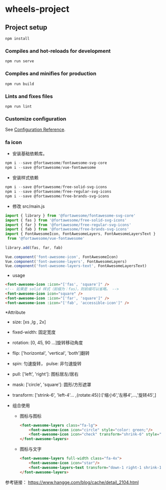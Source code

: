 # wheels-project

## Project setup
```
npm install
```

### Compiles and hot-reloads for development
```
npm run serve
```

### Compiles and minifies for production
```
npm run build
```

### Lints and fixes files
```
npm run lint
```

### Customize configuration
See [Configuration Reference](https://cli.vuejs.org/config/).


### fa icon

* 安装基础依赖库。
```powershell
npm i --save @fortawesome/fontawesome-svg-core
npm i --save @fortawesome/vue-fontawesome
```
* 安装样式依赖
```powershell
npm i --save @fortawesome/free-solid-svg-icons
npm i --save @fortawesome/free-regular-svg-icons
npm i --save @fortawesome/free-brands-svg-icons
```

* 修改 src/main.js
```js
import { library } from '@fortawesome/fontawesome-svg-core'
import { fas } from '@fortawesome/free-solid-svg-icons'
import { far } from '@fortawesome/free-regular-svg-icons'
import { fab } from '@fortawesome/free-brands-svg-icons'
import { FontAwesomeIcon, FontAwesomeLayers, FontAwesomeLayersText }
 from '@fortawesome/vue-fontawesome'
 
library.add(fas, far, fab)
 
Vue.component('font-awesome-icon', FontAwesomeIcon)
Vue.component('font-awesome-layers', FontAwesomeLayers)
Vue.component('font-awesome-layers-text', FontAwesomeLayersText)

```

* usage

```html
<font-awesome-icon :icon="['fas', 'square']" />
<!-- 如果是 solid 样式（前缀为：fas），则前缀可以省略。 -->
<font-awesome-icon icon="square" />
<font-awesome-icon :icon="['far', 'square']" />
<font-awesome-icon :icon="['fab', 'accessible-icon']" />
```
*Attribute

  * size: [xs ,lg , 2x]

  * fixed-width: 固定宽度

  * rotation: [0, 45, 90 ...]旋转移动角度

  * flip: ['horizontal', 'vertical', 'both']翻转

  * spin: 匀速旋转， pulse: 非匀速旋转

  * pull: ['left', 'right']: 图标居左/居右

  * mask: ['circle', 'square']: 圆形/方形遮罩

  * transform: ['strink-6', 'left-4'... ,{rotate:45}]:['缩小6','左移4',...,'旋转45',]

* 组合使用

  * 图标与图标
    ```html
    <font-awesome-layers class="fa-lg">
        <font-awesome-icon icon="circle" style="color: green;"/>
        <font-awesome-icon icon="check" transform="shrink-6" style="color: white;" />
    </font-awesome-layers>
    ```

  * 图标与文字
    ```html
    <font-awesome-layers full-width class="fa-4x">
        <font-awesome-icon icon="star"/>
        <font-awesome-layers-text transform="down-1 right-1 shrink-14" value="hangge" style="color:white" />
    </font-awesome-layers>
    ```

参考链接： https://www.hangge.com/blog/cache/detail_2104.html